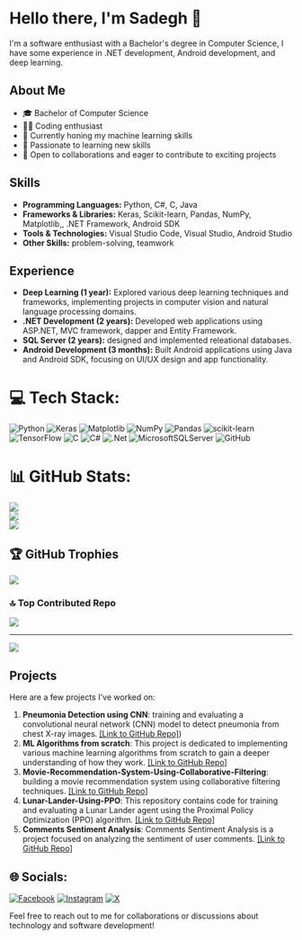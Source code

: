 # Hello there, I'm Sadegh 👋

I'm a software enthusiast with a Bachelor's degree in Computer Science, I have some experience in .NET development, Android development, and deep learning.

## About Me

- 🎓 Bachelor of Computer Science
- 👨‍💻 Coding enthusiast
- 💼 Currently honing my machine learning skills
- 🌱 Passionate to learning new skills
- 🤝 Open to collaborations and eager to contribute to exciting projects

## Skills

- **Programming Languages:** Python, C#, C, Java 
- **Frameworks & Libraries:** Keras, Scikit-learn, Pandas, NumPy, Matplotlib,, .NET Framework, Android SDK
- **Tools & Technologies:** Visual Studio Code, Visual Studio, Android Studio
- **Other Skills:** problem-solving, teamwork

## Experience

- **Deep Learning (1 year):** Explored various deep learning techniques and frameworks, implementing projects in computer vision and natural language processing domains.
- **.NET Development (2 years):** Developed web applications using ASP.NET, MVC framework, dapper and Entity Framework.
- **SQL Server (2 years):** designed and implemented releational databases.
- **Android Development (3 months):** Built Android applications using Java and Android SDK, focusing on UI/UX design and app functionality.




# 💻 Tech Stack:
![Python](https://img.shields.io/badge/python-3670A0?style=for-the-badge&logo=python&logoColor=ffdd54) ![Keras](https://img.shields.io/badge/Keras-%23D00000.svg?style=for-the-badge&logo=Keras&logoColor=white) ![Matplotlib](https://img.shields.io/badge/Matplotlib-%23ffffff.svg?style=for-the-badge&logo=Matplotlib&logoColor=black) ![NumPy](https://img.shields.io/badge/numpy-%23013243.svg?style=for-the-badge&logo=numpy&logoColor=white) ![Pandas](https://img.shields.io/badge/pandas-%23150458.svg?style=for-the-badge&logo=pandas&logoColor=white) ![scikit-learn](https://img.shields.io/badge/scikit--learn-%23F7931E.svg?style=for-the-badge&logo=scikit-learn&logoColor=white) ![TensorFlow](https://img.shields.io/badge/TensorFlow-%23FF6F00.svg?style=for-the-badge&logo=TensorFlow&logoColor=white) ![C](https://img.shields.io/badge/c-%2300599C.svg?style=for-the-badge&logo=c&logoColor=white) ![C#](https://img.shields.io/badge/c%23-%23239120.svg?style=for-the-badge&logo=csharp&logoColor=white) ![.Net](https://img.shields.io/badge/.NET-5C2D91?style=for-the-badge&logo=.net&logoColor=white)  ![MicrosoftSQLServer](https://img.shields.io/badge/Microsoft%20SQL%20Server-CC2927?style=for-the-badge&logo=microsoft%20sql%20server&logoColor=white)  ![GitHub](https://img.shields.io/badge/github-%23121011.svg?style=for-the-badge&logo=github&logoColor=white) 

# 📊 GitHub Stats:
![](https://github-readme-stats.vercel.app/api?username=sadegh15khedry&theme=dark&hide_border=false&include_all_commits=true&count_private=true)<br/>
![](https://github-readme-streak-stats.herokuapp.com/?user=sadegh15khedry&theme=dark&hide_border=false)<br/>
![](https://github-readme-stats.vercel.app/api/top-langs/?username=sadegh15khedry&theme=dark&hide_border=false&include_all_commits=true&count_private=true&layout=compact)

## 🏆 GitHub Trophies
![](https://github-profile-trophy.vercel.app/?username=sadegh15khedry&theme=dark&no-frame=false&no-bg=true&margin-w=4)


### 🔝 Top Contributed Repo
![](https://github-contributor-stats.vercel.app/api?username=sadegh15khedry&limit=5&theme=dark&combine_all_yearly_contributions=true)


---
[![](https://visitcount.itsvg.in/api?id=sadegh15khedry&icon=0&color=0)](https://visitcount.itsvg.in)

<!-- Proudly created with GPRM ( https://gprm.itsvg.in ) -->


## Projects

Here are a few projects I've worked on:

1. **Pneumonia Detection using CNN**: training and evaluating a convolutional neural network (CNN) model to detect pneumonia from chest X-ray images. [[Link to GitHub Repo]](https://github.com/sadegh15khedry/Pneumonia-Detection-Using-CNN))
2. **ML Algorithms from scratch**:  This project is dedicated to implementing various machine learning algorithms from scratch to gain a deeper understanding of how they work. [[Link to GitHub Repo]](https://github.com/sadegh15khedry/ML-Algorithms-From-Scratch)
3. **Movie-Recommendation-System-Using-Collaborative-Filtering**: building a movie recommendation system using collaborative filtering techniques. [[Link to GitHub Repo]](https://github.com/sadegh15khedry/Movie-Recommendation-System-Using-Collaborative-Filtering)
4. **Lunar-Lander-Using-PPO**: This repository contains code for training and evaluating a Lunar Lander agent using the Proximal Policy Optimization (PPO) algorithm. [[Link to GitHub Repo]](https://github.com/sadegh15khedry/Lunar-Lander-Using-PPO)
5. **Comments Sentiment Analysis**: Comments Sentiment Analysis is a project focused on analyzing the sentiment of user comments. [[Link to GitHub Repo]](https://github.com/sadegh15khedry/commentsSentimentAnalysis)
   
## 🌐 Socials:
[![Facebook](https://img.shields.io/badge/Facebook-%231877F2.svg?logo=Facebook&logoColor=white)](https://facebook.com/https://www.facebook.com/profile.php?id=100094360817301) [![Instagram](https://img.shields.io/badge/Instagram-%23E4405F.svg?logo=Instagram&logoColor=white)](https://instagram.com/https://www.instagram.com/sadegh_khedry?igsh=MTBybGNxanhpNWlpdw==) [![X](https://img.shields.io/badge/X-black.svg?logo=X&logoColor=white)](https://x.com/https://x.com/sadegh15khedry?t=ZUxkxZm8vraSSUjpb0IyXw&s=35&mx=2) 

Feel free to reach out to me for collaborations or discussions about technology and software development!
